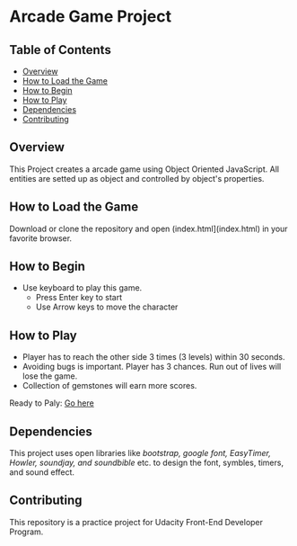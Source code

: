 # Arcade Game Project

## Table of Contents

* [Overview](#Overview)
* [How to Load the Game](#Howtoload)
* [How to Begin](#Howtobegin)
* [How to Play](#Howtoplay)
* [Dependencies](#Dependencies)
* [Contributing](#contributing)


## Overview
This Project creates a arcade game using Object Oriented JavaScript.
All entities are setted up as object and controlled by object's properties.

## How to Load the Game
Download or clone the repository and open (index.html](index.html) in your favorite browser.

## How to Begin
* Use keyboard to play this game.
    - Press Enter key to start
    - Use Arrow keys to move the character

## How to Play
* Player has to reach the other side 3 times (3 levels) within 30 seconds.
* Avoiding bugs is important. Player has 3 chances. Run out of lives will lose the game.
* Collection of gemstones will earn more scores.

Ready to Paly: [Go here](index.html)


## Dependencies
This project uses open libraries like _bootstrap, google font, EasyTimer, Howler, soundjay, and soundbible_ etc. to design the font, symbles, timers, and sound effect.


## Contributing
This repository is a practice project for Udacity Front-End Developer Program.
